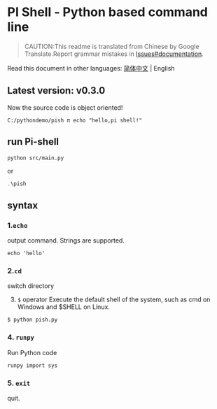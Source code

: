 # PI Shell - Python based command line
>CAUTION:This readme is translated from Chinese by Google Translate.Report grammar mistakes in [Issues#documentation](https://github.com/budawu/pi-shell/labels/documentation).

Read this document in other languages: [简体中文](/README.md) | English

## Latest version: v0.3.0
  Now the source code is object oriented!
```
C:/pythondemo/pish π echo "hello,pi shell!"
```
## run Pi-shell
```shell
python src/main.py
```
or 
```powershell
.\pish
```
## syntax
### 1.`echo`
output command. Strings are supported.
```
echo 'hello'
```
### 2.`cd`
switch directory

3. `$` operator
Execute the default shell of the system, such as cmd on Windows and $SHELL on Linux.
```
$ python pish.py
```
### 4. `runpy`
Run Python code
```
runpy import sys
```
### 5. `exit`
quit.